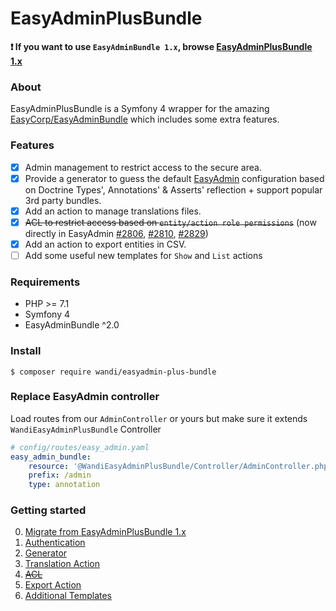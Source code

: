 # EasyAdminPlusBundle

**:exclamation: If you want to use `EasyAdminBundle 1.x`, browse [EasyAdminPlusBundle 1.x](https://github.com/WandiParis/EasyAdminPlusBundle/tree/1.x)**

### About

EasyAdminPlusBundle is a Symfony 4 wrapper for the amazing [EasyCorp/EasyAdminBundle](https://github.com/EasyCorp/EasyAdminBundle/tree/master) which includes some extra features. 

### Features

- [x] Admin management to restrict access to the secure area.
- [x] Provide a generator to guess the default [EasyAdmin](https://symfony.com/doc/master/bundles/EasyAdminBundle/book/configuration-reference.html) configuration based on Doctrine Types', Annotations' & Asserts' reflection + support popular 3rd party bundles.
- [x] Add an action to manage translations files.
- [x] ~~ACL to restrict access based on `entity/action role permissions`~~ (now directly in EasyAdmin [#2806](https://github.com/EasyCorp/EasyAdminBundle/pull/2806), [#2810](https://github.com/EasyCorp/EasyAdminBundle/pull/2810), [#2829](https://github.com/EasyCorp/EasyAdminBundle/pull/2829))
- [x] Add an action to export entities in CSV.
- [ ] Add some useful new templates for `Show` and `List` actions

### Requirements

* PHP >= 7.1
* Symfony 4
* EasyAdminBundle ^2.0

### Install

```shell
$ composer require wandi/easyadmin-plus-bundle
```

### Replace EasyAdmin controller

Load routes from our `AdminController` or yours but make sure it extends `WandiEasyAdminPlusBundle` Controller

```yaml
# config/routes/easy_admin.yaml
easy_admin_bundle:
    resource: '@WandiEasyAdminPlusBundle/Controller/AdminController.php'
    prefix: /admin
    type: annotation
```

### Getting started

0. [Migrate from EasyAdminPlusBundle 1.x](doc/migrate-from-1x-to-2x.md)
1. [Authentication](doc/chapter-1.md)
2. [Generator](doc/chapter-2.md)
3. [Translation Action](doc/chapter-3.md)
4. ~~[ACL](doc/chapter-4.md)~~
5. [Export Action](doc/chapter-5.md)
6. [Additional Templates](doc/chapter-6.md)
